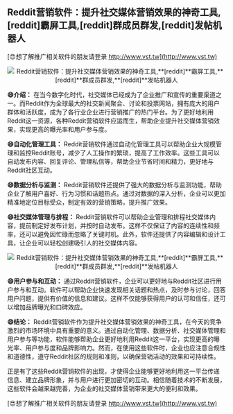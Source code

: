 ## **Reddit营销软件：提升社交媒体营销效果的神奇工具,**[reddit]**霸屏工具,**[reddit]**群成员群发,**[reddit]**发帖机器人**

[😍想了解推广相关软件的朋友请登录 http://www.vst.tw](http://www.vst.tw)

 <center><img src="https://vst.tw/MP4/tuiguang/png/7.png" alt="Reddit营销软件：提升社交媒体营销效果的神奇工具,**[reddit]**霸屏工具,**[reddit]**群成员群发,**[reddit]**发帖机器人"></center>

**😄介绍：**
在当今数字化时代，社交媒体已经成为了企业推广和宣传的重要渠道之一。而Reddit作为全球最大的社交新闻聚合、讨论和投票网站，拥有庞大的用户群体和活跃度，成为了各行业企业进行营销推广的热门平台。为了更好地利用Reddit这一资源，各种Reddit营销软件应运而生，帮助企业提升社交媒体营销效果，实现更高的曝光率和用户参与度。

**😄自动化管理工具：**
Reddit营销软件通过自动化管理工具可以帮助企业大规模管理和监控Reddit账号，减少了人工操作的繁琐，提高了工作效率。这些工具可以自动发布内容、回复评论、管理私信等，帮助企业节省时间和精力，更好地与Reddit社区互动。

**😄数据分析与监测：**
Reddit营销软件还提供了强大的数据分析与监测功能，帮助企业了解用户喜好、行为习惯和话题热点。通过对数据的深入分析，企业可以更加精准地定位目标受众，制定有效的营销策略，提升推广效果。

**😄社交媒体管理与排程：**
Reddit营销软件可以帮助企业管理和排程社交媒体内容，提前制定好发布计划，并按时自动发布。这样不仅保证了内容的连续性和频率，还可以避免因忙碌而忽略了关键时机。此外，软件还提供了内容编辑和设计工具，让企业可以轻松创建吸引人的社交媒体内容。

 <center><img src="https://vst.tw/MP4/tuiguang/png/8.png" alt="Reddit营销软件：提升社交媒体营销效果的神奇工具,**[reddit]**霸屏工具,**[reddit]**群成员群发,**[reddit]**发帖机器人"></center>

**😄用户参与和互动：**
通过Reddit营销软件，企业可以更好地与Reddit社区进行用户参与和互动。软件可以帮助企业快速发现相关话题和热点，及时参与讨论，回答用户问题，提供有价值的信息和建议。这样不仅能够获得用户的认可和信任，还可以增加品牌曝光和口碑效应。

**😄结论：**
Reddit营销软件作为提升社交媒体营销效果的神奇工具，在今天的竞争激烈的市场环境中具有重要的意义。通过自动化管理、数据分析、社交媒体管理和用户参与等功能，软件能够帮助企业更好地利用Reddit这一平台，实现更高的曝光率、用户参与度和品牌影响力。然而，在使用这些软件时，企业也应注意合规性和道德性，遵守Reddit社区的规则和准则，以确保营销活动的效果和可持续性。

正是有了这些Reddit营销软件的出现，才使得企业能够更好地利用这一平台传递信息、建立品牌形象，并与用户进行更加密切的互动。相信随着技术的不断发展，这些软件会越来越完善，为企业的社交媒体营销带来更大的便利和效果。

[😍想了解推广相关软件的朋友请登录 http://www.vst.tw](http://www.vst.tw)



